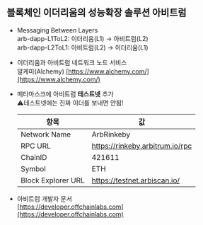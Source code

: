 ## 블록체인 이더리움의 성능확장 솔루션 아비트럼

* Messaging Between Layers  
arb-dapp-L1ToL2: 이더리움(L1) → 아비트럼(L2)  
arb-dapp-L2ToL1: 아비트럼(L2) → 이더리움(L1)

* 이더리움과 아비트럼 네트워크 노드 서비스  
  알케미(Alchemy) [https://www.alchemy.com/](https://www.alchemy.com/)

* 메타마스크에 아비트럼 <b>테스트넷</b> 추가  
⚠️테스트넷에는 진짜 이더를 보내면 안됨!  

  |항목|값|
  |---|---|
  | Network Name       | ArbRinkeby  |  
  | RPC URL            | https://rinkeby.arbitrum.io/rpc |  
  | ChainID            | 421611  |
  | Symbol             | ETH | 
  | Block Explorer URL | https://testnet.arbiscan.io/ |    
  
* 아비트럼 개발자 문서  
  [https://developer.offchainlabs.com](https://developer.offchainlabs.com)



